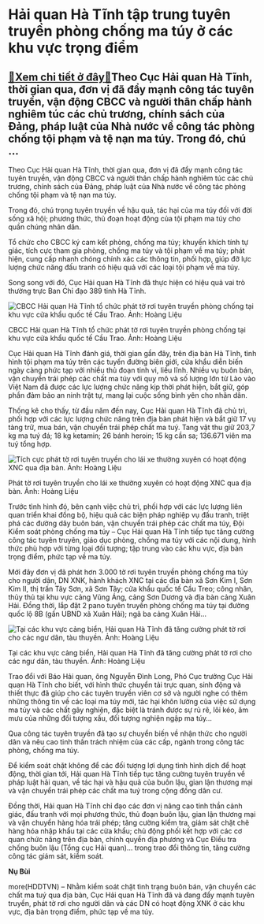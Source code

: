 Hải quan Hà Tĩnh tập trung tuyên truyền phòng chống ma túy ở các khu vực trọng điểm
===================================================================================

[:gift:Xem chi tiết ở đây:gift:](https://hddtvn.com/hai-quan-ha-tinh-tap-trung-tuyen-truyen-phong-chong-ma-tuy-o-cac-khu-vuc-trong-diem/)Theo Cục Hải quan Hà Tĩnh, thời gian qua, đơn vị đã đẩy mạnh công tác tuyên truyền, vận động CBCC và người thân chấp hành nghiêm túc các chủ trương, chính sách của Đảng, pháp luật của Nhà nước về công tác phòng chống tội phạm và tệ nạn ma túy. Trong đó, chú …
-------------------------------------------------------------------------------------------------------------------------------------------------------------------------------------------------------------------------------------------------------------------


Theo Cục Hải quan Hà Tĩnh, thời gian qua, đơn vị đã đẩy mạnh công tác tuyên truyền, vận động CBCC và người thân chấp hành nghiêm túc các chủ trương, chính sách của Đảng, pháp luật của Nhà nước về công tác phòng chống tội phạm và tệ nạn ma túy.


Trong đó, chú trọng tuyên truyền về hậu quả, tác hại của ma túy đối với đời sống xã hội; phương thức, thủ đoạn hoạt động của tội phạm ma túy cho quần chúng nhân dân.


Tổ chức cho CBCC ký cam kết phòng, chống ma túy; khuyến khích tính tự giác, tích cực tham gia phòng, chống ma túy và tội phạm về ma túy; phát hiện, cung cấp nhanh chóng chính xác các thông tin, phối hợp, giúp đỡ lực lượng chức năng đấu tranh có hiệu quả với các loại tội phạm về ma túy.


Song song với đó, Cục Hải quan Hà Tĩnh đã thực hiện có hiệu quả vai trò thường trực Ban Chỉ đạo 389 tỉnh Hà Tĩnh.





![CBCC Hải quan Hà Tĩnh tổ chức phát tờ rơi tuyên truyền phòng chống tại khu vực cửa khẩu quốc tế Cầu Trao. Ảnh: Hoàng Liệu](https://hddtvn.com/wp-content/uploads/2021/01/126280764_714751189440604_2575256942760111852_n.jpg "CBCC Hải quan Hà Tĩnh tổ chức phát tờ rơi tuyên truyền phòng chống tại khu vực cửa khẩu quốc tế Cầu Trao. Ảnh: Hoàng Liệu")


CBCC Hải quan Hà Tĩnh tổ chức phát tờ rơi tuyên truyền phòng chống tại khu vực cửa khẩu quốc tế Cầu Trao. Ảnh: Hoàng Liệu



Cục Hải quan Hà Tĩnh đánh giá, thời gian gần đây, trên địa bàn Hà Tĩnh, tình hình tội phạm ma túy trên các tuyến đường biên giới, cửa khẩu diễn biến ngày càng phức tạp với nhiều thủ đoạn tinh vi, liều lĩnh. Nhiều vụ buôn bán, vận chuyển trái phép các chất ma túy với quy mô và số lượng lớn từ Lào vào Việt Nam đã được các lực lượng chức năng kịp thời phát hiện, bắt giữ, góp phần đảm bảo an ninh trật tự, mang lại cuộc sống bình yên cho nhân dân.


Thống kê cho thấy, từ đầu năm đến nay, Cục Hải quan Hà Tĩnh đã chủ trì, phối hợp với các lực lượng chức năng trên địa bàn phát hiện và bắt giữ 17 vụ tàng trữ, mua bán, vận chuyển trái phép chất ma tuý. Tang vật thu giữ 203,7 kg ma tuý đá; 18 kg ketamin; 26 bánh heroin; 15 kg cần sa; 136.671 viên ma tuý tổng hợp.





![Tích cực phát tờ rơi tuyên truyền cho lái xe thường xuyên có hoạt động XNC qua địa bàn. Ảnh: Hoàng Liệu](https://hddtvn.com/wp-content/uploads/2021/01/126282788_425315625541724_1472031317547218674_n.jpg "Tích cực phát tờ rơi tuyên truyền cho lái xe thường xuyên có hoạt động XNC qua địa bàn. Ảnh: Hoàng Liệu")


Phát tờ rơi tuyên truyền cho lái xe thường xuyên có hoạt động XNC qua địa bàn. Ảnh: Hoàng Liệu



Trước tình hình đó, bên cạnh việc chủ trì, phối hợp với các lực lượng liên quan triển khai đồng bộ, hiệu quả các biện pháp nghiệp vụ đấu tranh, triệt phá các đường dây buôn bán, vận chuyển trái phép các chất ma túy, Đội Kiểm soát phòng chống ma túy – Cục Hải quan Hà Tĩnh tiếp tục tăng cường công tác tuyên truyên, giáo dục phòng, chống ma túy với các nội dung, hình thức phù hợp với từng loại đối tượng; tập trung vào các khu vực, địa bàn trọng điểm, phức tạp về ma túy.


Mới đây đơn vị đã phát hơn 3.000 tờ rơi tuyên truyền phòng chống ma túy cho người dân, DN XNK, hành khách XNC tại các địa bàn xã Sơn Kim I, Sơn Kim II, thị trấn Tây Sơn, xã Sơn Tây; cửa khẩu quốc tế Cầu Treo; công nhân, thủy thủ tại khu vực cảng Vũng Áng, cảng Sơn Dương và địa bàn cảng Xuân Hải. Đồng thời, lắp đặt 2 pano tuyên truyền phòng chống ma túy tại đường quốc lộ 8B (gần UBND xã Xuân Hải); ngã ba cảng Xuân Hải…





![Tại các khu vực cảng biển, Hải quan Hà Tĩnh đã tăng cường phát tờ rơi cho các ngư dân, tàu thuyền. Ảnh: Hoàng Liệu](https://hddtvn.com/wp-content/uploads/2021/01/126213945_672529076987256_7935246549313407058_n.jpg "Tại các khu vực cảng biển, Hải quan Hà Tĩnh đã tăng cường phát tờ rơi cho các ngư dân, tàu thuyền. Ảnh: Hoàng Liệu")


Tại các khu vực cảng biển, Hải quan Hà Tĩnh đã tăng cường phát tờ rơi cho các ngư dân, tàu thuyền. Ảnh: Hoàng Liệu



Trao đổi với Báo Hải quan, ông Nguyễn Đình Long, Phó Cục trưởng Cục Hải quan Hà Tĩnh cho biết, với hình thức chuyển tải trực quan, sinh động và thiết thực đã giúp cho các tuyên truyền viên cơ sở và người nghe có thêm những thông tin về các loại ma túy mới, tác hại khôn lường của việc sử dụng ma túy và các chất gây nghiện, đặc biệt là tránh được sự rủ rê, lôi kéo, âm mưu của những đối tượng xấu, đối tượng nghiện ngập ma túy…


Qua công tác tuyên truyền đã tạo sự chuyển biến về nhận thức cho người dân và nêu cao tinh thần trách nhiệm của các cấp, ngành trong công tác phòng, chống ma túy.


Để kiểm soát chặt không để các đối tượng lợi dụng tình hình dịch để hoạt động, thời gian tới, Hải quan Hà Tĩnh tiếp tục tăng cường tuyên truyền về pháp luật hải quan, về tác hại và hậu quả của buôn lậu, gian lận thương mại và vận chuyển trái phép các chất ma tuý trong cộng đồng dân cư.


Đồng thời, Hải quan Hà Tĩnh chỉ đạo các đơn vị nâng cao tinh thần cảnh giác, đấu tranh với mọi phương thức, thủ đoạn buôn lậu, gian lận thương mại và vận chuyển hàng hóa trái phép; tăng cường kiểm tra, giám sát chặt chẽ hàng hóa nhập khẩu tại các cửa khẩu; chủ động phối kết hợp với các cơ quan chức năng trên địa bàn, chính quyền địa phương và Cục Điều tra chống buôn lậu (Tổng cục Hải quan)… trong trao đổi thông tin, tăng cường công tác giám sát, kiểm soát.




**Nụ Bùi**



more(HDDTVN) – Nhằm kiểm soát chặt tình trạng buôn bán, vận chuyển các chất ma tuý qua địa bàn, Cục Hải quan Hà Tĩnh đã và đang đẩy mạnh tuyên truyền, phát tờ rơi cho người dân và các DN có hoạt động XNK ở các khu vực, địa bàn trọng điểm, phức tạp về ma túy.

